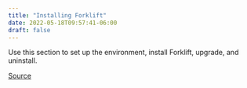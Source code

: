```yaml
---
title: "Installing Forklift"
date: 2022-05-18T09:57:41-06:00
draft: false
---
```

Use this section to set up the environment, install Forklift, upgrade, and uninstall.

[Source](https://github.com/konveyor/konveyor.github.io/blob/main/content/Forklift/InstallingForklift/_index.md)